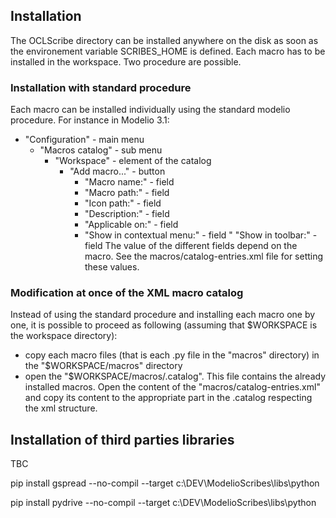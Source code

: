 Installation
------------
The OCLScribe directory can be installed anywhere on the disk as soon as the
environement variable SCRIBES_HOME is defined.
Each macro has to be installed in the workspace. Two procedure are possible.

### Installation with standard procedure
Each macro can be installed individually using the standard modelio procedure.
For instance in Modelio 3.1:
* "Configuration" - main menu
  * "Macros catalog" - sub menu
    * "Workspace" - element of the catalog
      * "Add macro..." - button
        * "Macro name:" - field
        * "Macro path:" - field
        * "Icon path:" - field
        * "Description:" - field
        * "Applicable on:" - field
        * "Show in contextual menu:" - field
        " "Show in toolbar:" - field
The value of the different fields depend on the macro. See the macros/catalog-entries.xml file for setting these values.
  
### Modification at once of the XML macro catalog        
Instead of using the standard procedure and installing each macro one by one, it is possible to proceed as following (assuming that $WORKSPACE is the workspace directory):
* copy each macro files (that is each .py file in the "macros" directory) in the "$WORKSPACE/macros" directory
* open the "$WORKSPACE/macros/.catalog". This file contains the already installed macros. Open the content of the "macros/catalog-entries.xml" and copy its content to the appropriate part in the .catalog respecting the xml structure.  

Installation of third parties libraries
---------------------------------------
TBC

pip install gspread --no-compil --target c:\DEV\ModelioScribes\libs\python

pip install pydrive --no-compil --target c:\DEV\ModelioScribes\libs\python
